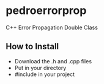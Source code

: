 # pedroerrorprop
C++ Error Propagation Double Class

## How to Install

* Download the .h and .cpp files
* Put in your directory
* #include in your project
